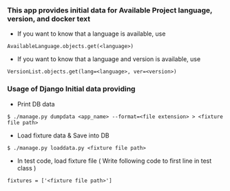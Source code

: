 ### This app provides initial data for Available Project language, version, and docker text ###

* If you want to know that a language is available, use
```
AvailableLanguage.objects.get(<language>) 
```
* If you want to know that a language and version is available, use
```
VersionList.objects.get(lang=<language>, ver=<version>) 
```

### Usage of Django Initial data providing ###

* Print DB data
```
$ ./manage.py dumpdata <app_name> --format=<file extension> > <fixture file path>
```
* Load fixture data & Save into DB
```
$ ./manage.py loaddata.py <fixture file path>
```

* In test code, load fixture file ( Write following code to first line in test class )
```
fixtures = ['<fixture file path>']
```

